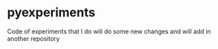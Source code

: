 # pyexperiments
Code of experiments that I do 
will do some new changes and will add in another repository
